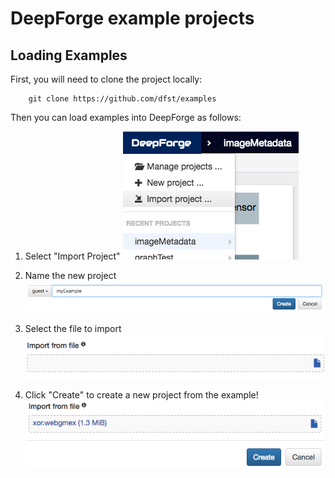 # DeepForge example projects

## Loading Examples
First, you will need to clone the project locally:

```
    git clone https://github.com/dfst/examples
```

Then you can load examples into DeepForge as follows:

1. Select "Import Project"
![screenshot](screenshots/import.png "")

2. Name the new project
![screenshot](screenshots/nameProject.png "")

3. Select the file to import
![screenshot](screenshots/selectFile.png "")

4. Click "Create" to create a new project from the example!
![screenshot](screenshots/clickOk.png "")
